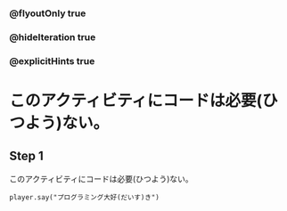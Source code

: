 ### @flyoutOnly true
### @hideIteration true
### @explicitHints true

# このアクティビティにコードは必要(ひつよう)ない。
## Step 1
このアクティビティにコードは必要(ひつよう)ない。

```template
player.say("プログラミング大好(だいす)き")
```

